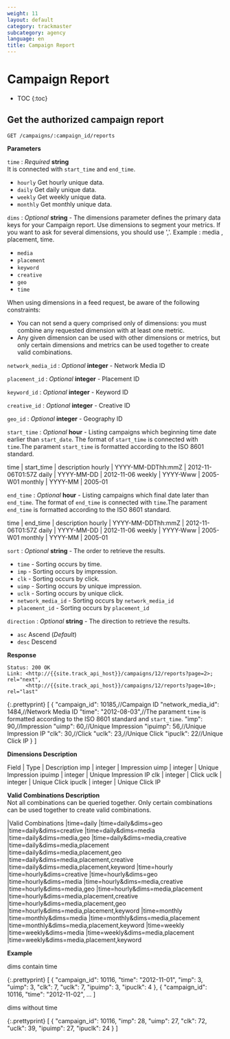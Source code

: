 ```yaml
---
weight: 11
layout: default
category: trackmaster
subcategory: agency
language: en
title: Campaign Report
---
```


# Campaign Report

* TOC
{:toc}

## Get the authorized campaign report  

    GET /campaigns/:campaign_id/reports

**Parameters**

`time`
: _Required_ **string**  
It is connected with `start_time` and `end_time`.

  * `hourly` Get hourly unique data.
  * `daily` Get daily unique data.
  * `weekly` Get weekly unique data.
  * `monthly` Get monthly unique data.

`dims`
: _Optional_ **string** - The dimensions parameter defines the primary data keys for your Campaign report. Use dimensions to segment your metrics. If you want to ask for several dimensions, you should use ','. Example : media , placement, time. 
  
  *  `media`    
  *  `placement` 
  *  `keyword` 
  *  `creative` 
  *  `geo` 
  *  `time` 

When using dimensions in a feed request, be aware of the following constraints:

* You can not send a query comprised only of dimensions: you must combine any requested dimension with at least one metric.
* Any given dimension can be used with other dimensions or metrics, but only certain dimensions and metrics can be used together to create valid combinations. 

`network_media_id`
: _Optional_ **integer** - Network Media ID

`placement_id`
: _Optional_ **integer** - Placement ID

`keyword_id`
: _Optional_ **integer** - Keyword ID

`creative_id`
: _Optional_ **integer** - Creative ID

`geo_id`
: _Optional_ **integer** - Geography ID

`start_time`
: _Optional_ **hour** - Listing campaigns which beginning time date earlier than `start_date`. The format of `start_time` is connected with `time`.The parament  `start_time` is formatted according to the ISO 8601 standard.

time | start_time   | description
hourly   | YYYY-MM-DDThh:mmZ   | 2012-11-06T01:57Z
daily    | YYYY-MM-DD     | 2012-11-06
weekly   | YYYY-Www     | 2005-W01
monthly  | YYYY-MM     | 2005-01


`end_time`
: _Optional_ **hour** - Listing campaigns which final date later than `end_time`. The format of `end_time` is connected with `time`.The parament `end_time` is formatted according to the ISO 8601 standard.

time | end_time   | description
hourly   | YYYY-MM-DDThh:mmZ   | 2012-11-06T01:57Z
daily    | YYYY-MM-DD     | 2012-11-06
weekly   | YYYY-Www     | 2005-W01
monthly  | YYYY-MM     | 2005-01


`sort`
: _Optional_ **string** - The order to retrieve the results.

  * `time` - Sorting occurs by time.
  * `imp` - Sorting occurs by impression.
  * `clk` - Sorting occurs by click.
  * `uimp` - Sorting occurs by unique impression.
  * `uclk` - Sorting occurs by unique click.
  * `network_media_id` - Sorting occurs by `network_media_id`
  * `placement_id` - Sorting occurs by `placement_id`


`direction`
: _Optional_ **string** - The direction to retrieve the results.

  * `asc` Ascend (_Default_)
  * `desc` Descend


**Response**

    Status: 200 OK
    Link: <http://{{site.track_api_host}}/campaigns/12/reports?page=2>; rel="next",
          <http://{{site.track_api_host}}/campaigns/12/reports?page=10>; rel="last"

{:.prettyprint}
    [
      {
        "campaign_id": 10185,//Campaign ID
        "network_media_id": 1484,//Network Media ID
        "time": "2012-08-03",//The parament `time` is formatted according to the ISO 8601 standard and `start_time`.
        "imp": 90,//Impression
        "uimp": 60,//Unique Impression
        "ipuimp": 56,//Unique Impression IP
        "clk": 30,//Click
        "uclk": 23,//Unique Click
        "ipuclk": 22//Unique Click IP
      }
    ]


**Dimensions Description**

Field | Type     | Description
imp      | integer     | Impression
uimp     | integer     | Unique Impression
ipuimp   | integer     | Unique Impression IP
clk      | integer     | Click
uclk     | integer     | Unique Click
ipuclk   | integer     | Unique Click IP

**Valid Combinations Description**  
Not all combinations can be queried together. Only certain combinations can be used together to create valid combinations. 


|Valid Combinations
|time=daily
|time=daily&dims=geo
|time=daily&dims=creative 
|time=daily&dims=media
|time=daily&dims=media,geo
|time=daily&dims=media,creative 
|time=daily&dims=media,placement
|time=daily&dims=media,placement,geo
|time=daily&dims=media,placement,creative 
|time=daily&dims=media,placement,keyword 
|time=hourly 
|time=hourly&dims=creative 
|time=hourly&dims=geo 
|time=hourly&dims=media 
|time=hourly&dims=media,creative 
|time=hourly&dims=media,geo 
|time=hourly&dims=media,placement 
|time=hourly&dims=media,placement,creative 
|time=hourly&dims=media,placement,geo
|time=hourly&dims=media,placement,keyword
|time=monthly
|time=monthly&dims=media
|time=monthly&dims=media,placement
|time=monthly&dims=media,placement,keyword
|time=weekly
|time=weekly&dims=media
|time=weekly&dims=media,placement
|time=weekly&dims=media,placement,keyword

**Example**

dims contain time

{:.prettyprint}
    [
        {
            "campaign_id": 10116,
            "time": "2012-11-01",
            "imp": 3,
            "uimp": 3,
            "clk": 7,
            "uclk": 7,
            "ipuimp": 3,
            "ipuclk": 4
        },
        {
            "campaign_id": 10116,
            "time": "2012-11-02",
        …
    ]

dims without time

{:.prettyprint}
    [
        {
            "campaign_id": 10116,
            "imp": 28,
            "uimp": 27,
            "clk": 72,
            "uclk": 39,
            "ipuimp": 27,
            "ipuclk": 24
        }
    ]

